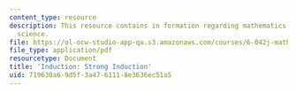 ```yaml
---
content_type: resource
description: This resource contains in formation regarding mathematics for computer
  science.
file: https://ol-ocw-studio-app-qa.s3.amazonaws.com/courses/6-042j-mathematics-for-computer-science-spring-2015/719630a69d5f3a4761118e3636ec51a5_MIT6_042JS16_StrongInduct.pdf
file_type: application/pdf
resourcetype: Document
title: 'Induction: Strong Induction'
uid: 719630a6-9d5f-3a47-6111-8e3636ec51a5
---
```


